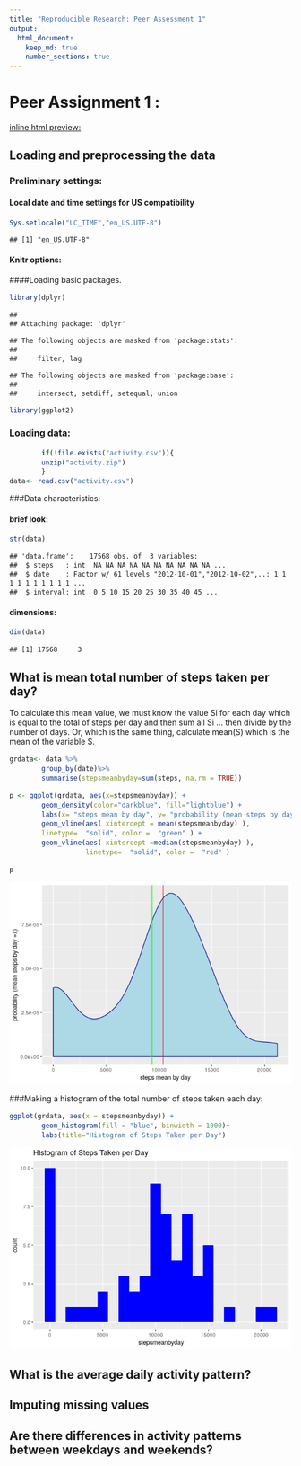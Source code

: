 ```yaml
---
title: "Reproducible Research: Peer Assessment 1"
output: 
  html_document:
    keep_md: true
    number_sections: true
---
```


# Peer Assignment 1 :    

[inline html preview:](http://htmlpreview.github.io/?https://github.com/chatard/RepData_PeerAssessment1/blob/master/PA1_template.html)

## Loading and preprocessing the data

### Preliminary settings:
#### Local date and time settings for US compatibility 


```r
Sys.setlocale("LC_TIME","en_US.UTF-8")
```

```
## [1] "en_US.UTF-8"
```

#### Knitr options:  



####Loading basic packages.


```r
library(dplyr)
```

```
## 
## Attaching package: 'dplyr'
```

```
## The following objects are masked from 'package:stats':
## 
##     filter, lag
```

```
## The following objects are masked from 'package:base':
## 
##     intersect, setdiff, setequal, union
```

```r
library(ggplot2)
```

### Loading data:  


```r
        if(!file.exists("activity.csv")){
        unzip("activity.zip")
        }
data<- read.csv("activity.csv")
```


###Data characteristics:

#### brief look:  


```r
str(data)
```

```
## 'data.frame':	17568 obs. of  3 variables:
##  $ steps   : int  NA NA NA NA NA NA NA NA NA NA ...
##  $ date    : Factor w/ 61 levels "2012-10-01","2012-10-02",..: 1 1 1 1 1 1 1 1 1 1 ...
##  $ interval: int  0 5 10 15 20 25 30 35 40 45 ...
```

#### dimensions:


```r
dim(data)
```

```
## [1] 17568     3
```

## What is mean total number of steps taken per day?

To calculate this mean value,  we must know the value Si for each day which is 
equal to the total of steps per day and then sum all Si ... then divide by 
the number of days. 
Or, which is the same thing, calculate mean(S)
which is the mean of the variable S.


```r
grdata<- data %>%
        group_by(date)%>%
        summarise(stepsmeanbyday=sum(steps, na.rm = TRUE))
```


```r
p <- ggplot(grdata, aes(x=stepsmeanbyday)) + 
        geom_density(color="darkblue", fill="lightblue") +
        labs(x= "steps mean by day", y= "probability (mean steps by day =x)")+
        geom_vline(aes( xintercept = mean(stepsmeanbyday) ),
        linetype=  "solid", color =  "green" ) +
        geom_vline(aes( xintercept =median(stepsmeanbyday) ),
                   linetype=  "solid", color =  "red" )    
```


```r
p
```

![](PA1_template_files/figure-html/unnamed-chunk-3-1.png)<!-- -->


###Making a histogram of the total number of steps taken each day:        


```r
ggplot(grdata, aes(x = stepsmeanbyday)) + 
        geom_histogram(fill = "blue", binwidth = 1000)+
        labs(title="Histogram of Steps Taken per Day")        
```

![](PA1_template_files/figure-html/histogram1-1.png)<!-- -->

## What is the average daily activity pattern?



## Imputing missing values



## Are there differences in activity patterns between weekdays and weekends?
